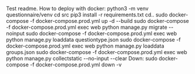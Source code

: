 Test readme.
How to deploy with docker:
python3 -m venv questionnaire/venv
cd src
pip3 install -r requirements.txt
cd..
sudo docker-compose -f docker-compose.prod.yml up -d --build
sudo docker-compose -f docker-compose.prod.yml exec web python manage.py migrate --noinput
sudo docker-compose -f docker-compose.prod.yml exec web python manage.py loaddata questiontype.json
sudo docker-compose -f docker-compose.prod.yml exec web python manage.py loaddata groups.json
sudo docker-compose -f docker-compose.prod.yml exec web python manage.py collectstatic --no-input --clear
Down:
sudo docker-compose -f docker-compose.prod.yml down -v
